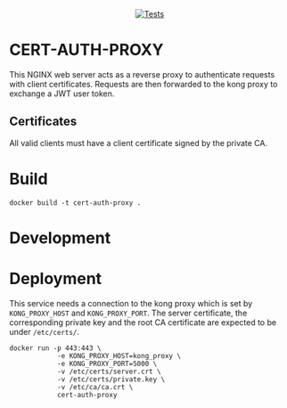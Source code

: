 <div align="center">
    <a href="https://github.com/SENERGY-Platform/cert-auth-proxy/actions/workflows/test_and_coverage.yml" rel="nofollow">
        <img src="https://github.com/SENERGY-Platform/cert-auth-proxy/actions/workflows/test.yml/badge.svg" alt="Tests" />
    </a>
</div>

# CERT-AUTH-PROXY
This NGINX web server acts as a reverse proxy to authenticate requests with client certificates. Requests are then forwarded to the kong proxy to exchange a JWT user token.

## Certificates
All valid clients must have a client certificate signed by the private CA.

# Build
```
docker build -t cert-auth-proxy .
```

# Development 

# Deployment
This service needs a connection to the kong proxy which is set by `KONG_PROXY_HOST` and `KONG_PROXY_PORT`.
The server certificate, the corresponding private key and the root CA certificate are expected to be under `/etc/certs/`.
```
docker run -p 443:443 \
            -e KONG_PROXY_HOST=kong_proxy \
            -e KONG_PROXY_PORT=5000 \
            -v /etc/certs/server.crt \
            -v /etc/certs/private.key \
            -v /etc/ca/ca.crt \
            cert-auth-proxy 
```